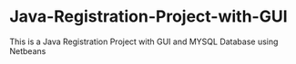 # Java-Registration-Project-with-GUI
This is a Java Registration Project with GUI and MYSQL Database using Netbeans

